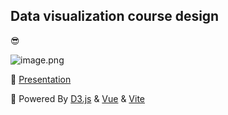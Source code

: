 ## Data visualization course design
😎 

![image.png](https://ivresse.top/api/img/2023-11-30-22-46-42818--db5732c9-7769-45f8-adca-4ff6d43ecd46.png)


🥰 [Presentation](https://datavis.ivresse.top/)

🤩 Powered By [D3.js](https://d3js.org/) & [Vue](https://cn.vuejs.org/) & [Vite](https://cn.vitejs.dev/)
